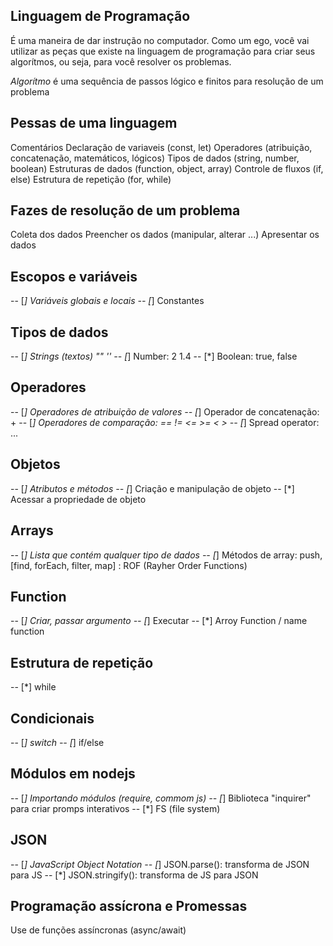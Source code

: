 ## Linguagem de Programação 

É uma maneira de dar instrução no computador.
Como um ego, você vai utilizar as peças que existe na linguagem de programação para criar seus algorítmos, ou seja, para você resolver os problemas.

*Algorítmo* é uma sequência de passos lógico e finitos para resolução de um problema

## Pessas de uma linguagem

Comentários
Declaração de variaveis (const, let)
Operadores (atribuição, concatenação, matemáticos, lógicos)
Tipos de dados (string, number, boolean)
Estruturas de dados (function, object, array)
Controle de fluxos (if, else)
Estrutura de repetição (for, while)

## Fazes de resolução de um problema

Coleta dos dados
Preencher os dados (manipular, alterar ...)
Apresentar os dados

## Escopos e variáveis

-- [*] Variáveis globais e locais
-- [*] Constantes

## Tipos de dados

-- [*] Strings (textos) "" '' 
-- [*] Number: 2 1.4
-- [*] Boolean: true, false

## Operadores

-- [*] Operadores de atribuição de valores
-- [*] Operador de concatenação: +
-- [*] Operadores de comparação: == != <= >= < >
-- [*] Spread operator: ... 

## Objetos

-- [*] Atributos e métodos
-- [*] Criação e manipulação de objeto
-- [*] Acessar a propriedade de objeto

## Arrays

-- [*] Lista que contém qualquer tipo de dados
-- [*] Métodos de array: push, [find, forEach, filter, map] : ROF (Rayher Order Functions) 

## Function

-- [*] Criar, passar argumento
-- [*] Executar
-- [*] Arroy Function / name function

## Estrutura de repetição

-- [*] while

## Condicionais 

-- [*] switch
-- [*] if/else

## Módulos em nodejs

-- [*] Importando módulos (require, commom js)
-- [*] Biblioteca "inquirer" para criar promps interativos
-- [*] FS (file system)

## JSON

-- [*] JavaScript Object Notation
-- [*] JSON.parse(): transforma de JSON para JS 
-- [*] JSON.stringify(): transforma de JS para JSON 

## Programação assícrona e Promessas

Use de funções assíncronas (async/await) 